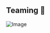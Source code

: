 ## Teaming 🐾

<!--![teaming 시스템 아키텍쳐](https://github.com/user-attachments/assets/3034a422-58ed-4070-9c0f-9d5fff0cd3e3)


**Here are some ideas to get you started:**

🙋‍♀️ A short introduction - what is your organization all about?
🌈 Contribution guidelines - how can the community get involved?
👩‍💻 Useful resources - where can the community find your docs? Is there anything else the community should know?
🍿 Fun facts - what does your team eat for breakfast?
🧙 Remember, you can do mighty things with the power of [Markdown](https://docs.github.com/github/writing-on-github/getting-started-with-writing-and-formatting-on-github/basic-writing-and-formatting-syntax)
-->

![Image](https://github.com/user-attachments/assets/8920e644-6384-4a79-8c58-7958aa0fabdf)

